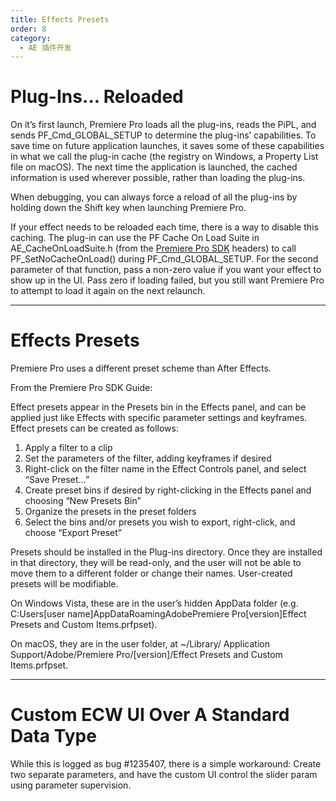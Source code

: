 ```yaml
---
title: Effects Presets
order: 8
category:
  - AE 插件开发
---
```


# Plug-Ins… Reloaded

On it’s first launch, Premiere Pro loads all the plug-ins, reads the PiPL, and sends PF_Cmd_GLOBAL_SETUP to determine the plug-ins’ capabilities. To save time on future application launches, it saves some of these capabilities in what we call the plug-in cache (the registry on Windows, a Property List file on macOS). The next time the application is launched, the cached information is used wherever possible, rather than loading the plug-ins.

When debugging, you can always force a reload of all the plug-ins by holding down the Shift key when launching Premiere Pro.

If your effect needs to be reloaded each time, there is a way to disable this caching. The plug-in can use the PF Cache On Load Suite in AE_CacheOnLoadSuite.h (from the [Premiere Pro SDK](http://ppro-plugin-sdk.aenhancers.com/) headers) to call PF_SetNoCacheOnLoad() during PF_Cmd_GLOBAL_SETUP. For the second parameter of that function, pass a non-zero value if you want your effect to show up in the UI. Pass zero if loading failed, but you still want Premiere Pro to attempt to load it again on the next relaunch.

---

# Effects Presets

Premiere Pro uses a different preset scheme than After Effects.

From the Premiere Pro SDK Guide:

Effect presets appear in the Presets bin in the Effects panel, and can be applied just like Effects with specific parameter settings and keyframes. Effect presets can be created as follows:

1. Apply a filter to a clip
2. Set the parameters of the filter, adding keyframes if desired
3. Right-click on the filter name in the Effect Controls panel, and select “Save Preset…”
4. Create preset bins if desired by right-clicking in the Effects panel and choosing “New Presets Bin”
5. Organize the presets in the preset folders
6. Select the bins and/or presets you wish to export, right-click, and choose “Export Preset”

Presets should be installed in the Plug-ins directory. Once they are installed in that directory, they will be read-only, and the user will not be able to move them to a different folder or change their names. User-created presets will be modifiable.

On Windows Vista, these are in the user’s hidden AppData folder (e.g. C:Users[user name]AppDataRoamingAdobePremiere Pro[version]Effect Presets and Custom Items.prfpset).

On macOS, they are in the user folder, at ~/Library/ Application Support/Adobe/Premiere Pro/[version]/Effect Presets and Custom Items.prfpset.

---

# Custom ECW UI Over A Standard Data Type

While this is logged as bug #1235407, there is a simple workaround: Create two separate parameters, and have the custom UI control the slider param using parameter supervision.
